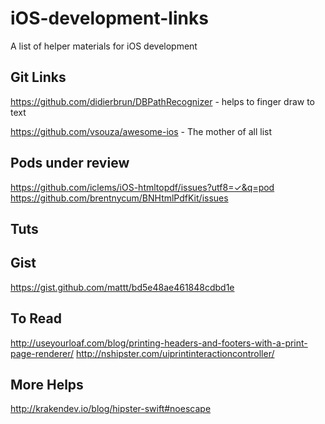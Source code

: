 # iOS-development-links
A list of helper materials for iOS development 

## Git Links 

https://github.com/didierbrun/DBPathRecognizer - helps to finger draw to text

https://github.com/vsouza/awesome-ios - The mother of all list

## Pods under review

https://github.com/iclems/iOS-htmltopdf/issues?utf8=✓&q=pod 
https://github.com/brentnycum/BNHtmlPdfKit/issues

## Tuts

## Gist

https://gist.github.com/mattt/bd5e48ae461848cdbd1e

## To Read

http://useyourloaf.com/blog/printing-headers-and-footers-with-a-print-page-renderer/
http://nshipster.com/uiprintinteractioncontroller/

## More Helps

http://krakendev.io/blog/hipster-swift#noescape 
